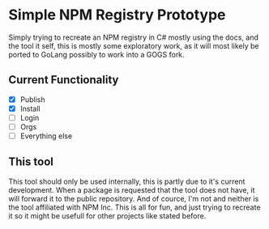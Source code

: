 # Simple NPM Registry Prototype
Simply trying to recreate an NPM registry in C# mostly using the docs, 
and the tool it self, this is mostly some exploratory work, 
as it will most likely be ported to GoLang possibly to work into a GOGS fork.
## Current Functionality
- [x] Publish
- [x] Install
- [ ] Login
- [ ] Orgs
- [ ] Everything else

## This tool
This tool should only be used internally, this is partly due to it's current development.
When a package is requested that the tool does not have, it will forward it to the public repository.
And of cource, I'm not and neither is the tool affiliated with NPM Inc.
This is all for fun, and just trying to recreate it so it might be usefull for other projects like stated before.